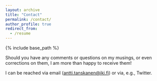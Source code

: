 ```yaml
---
layout: archive
title: "Contact"
permalink: /contact/
author_profile: true
redirect_from:
  - /resume
---
```


{% include base_path %}

Should you have any comments or questions on my musings, or even corrections on them, I am more than happy to receive them!

I can be reached via email (antti.tanskanen@iki.fi) or via, e.g., Twitter.
